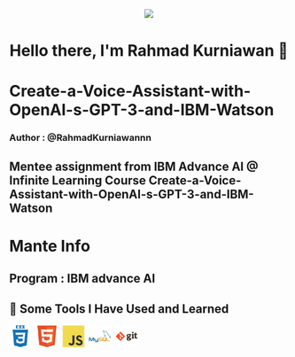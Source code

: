 <div id="header" align="center">
  <img src="https://media.giphy.com/media/v1.Y2lkPTc5MGI3NjExMm9qYmdqNzFud21yMDh4OW83b2xvNWlxc2YyOHJsbGVqb201aWhxdiZlcD12MV9pbnRlcm5hbF9naWZfYnlfaWQmY3Q9Zw/L1R1tvI9svkIWwpVYr/giphy.gif" width="500"/>
  <h1>Hello there, I'm Rahmad Kurniawan 👋</h1>
</div>

# Create-a-Voice-Assistant-with-OpenAI-s-GPT-3-and-IBM-Watson
### Author : @RahmadKurniawannn

## Mentee assignment from IBM Advance AI @ Infinite Learning Course Create-a-Voice-Assistant-with-OpenAI-s-GPT-3-and-IBM-Watson

# Mante Info

## Program : IBM advance AI

<h2> 🚀  Some Tools I Have Used and Learned</h2> 
<div>
  <img src="https://github.com/devicons/devicon/blob/master/icons/css3/css3-plain-wordmark.svg"  title="CSS3" alt="CSS" width="40" height="40"/>&nbsp;
  <img src="https://github.com/devicons/devicon/blob/master/icons/html5/html5-original.svg" title="HTML5" alt="HTML" width="40" height="40"/>&nbsp;
  <img src="https://github.com/devicons/devicon/blob/master/icons/javascript/javascript-original.svg" title="JavaScript" alt="JavaScript" width="40" height="40"/>&nbsp;
  <img src="https://github.com/devicons/devicon/blob/master/icons/mysql/mysql-original-wordmark.svg" title="MySQL"  alt="MySQL" width="40" height="40"/>&nbsp;
  <img src="https://github.com/devicons/devicon/blob/master/icons/git/git-original-wordmark.svg" title="Git" **alt="Git" width="40" height="40"/>
</div>


